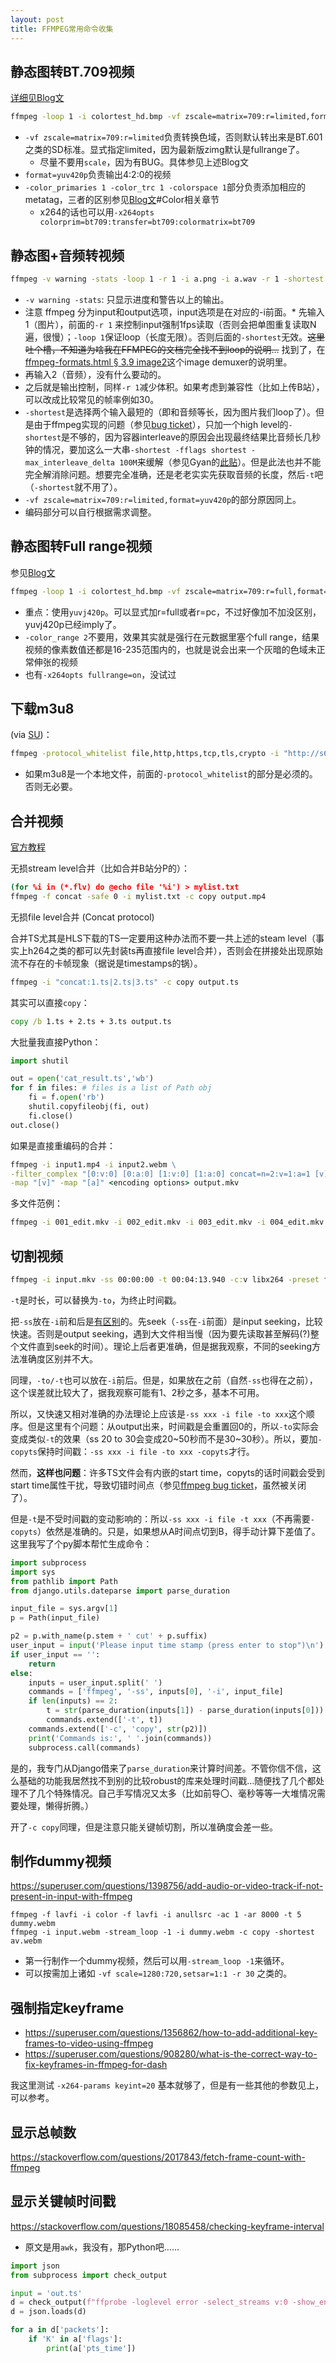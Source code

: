 ```yaml
---
layout: post
title: FFMPEG常用命令收集
---
```


## 静态图转BT.709视频

[详细见Blog文](https://fireattack.wordpress.com/2019/09/19/convert-image-to-video-using-ffmpeg/)
```bat
ffmpeg -loop 1 -i colortest_hd.bmp -vf zscale=matrix=709:r=limited,format=yuv420p -color_primaries 1 -color_trc 1 -colorspace 1 -t 30 out2.mp4
```

* `-vf zscale=matrix=709:r=limited`负责转换色域，否则默认转出来是BT.601之类的SD标准。显式指定limited，因为最新版zimg默认是fullrange了。
  * 尽量不要用`scale`，因为有BUG。具体参见上述Blog文
* `format=yuv420p`负责输出4:2:0的视频
* `-color_primaries 1 -color_trc 1 -colorspace 1`部分负责添加相应的metatag，三者的区别参见[Blog文](https://fireattack.wordpress.com/2018/06/03/topics-about-dvd-encoding/)#Color相关章节
  * x264的话也可以用`-x264opts colorprim=bt709:transfer=bt709:colormatrix=bt709`

## 静态图+音频转视频
```bat
ffmpeg -v warning -stats -loop 1 -r 1 -i a.png -i a.wav -r 1 -shortest -fflags shortest -max_interleave_delta 100M -vf zscale=matrix=709:r=limited,format=yuv420p -c:a copy -c:v libx264 -tune stillimage -y aaa.mp4
```
* `-v warning -stats`: 只显示进度和警告以上的输出。
* 注意 ffmpeg 分为input和output选项，input选项是在对应的-i前面。* 先输入1（图片），前面的`-r 1` 来控制input强制1fps读取（否则会把单图重复读取N遍，很慢）；`-loop 1`保证loop（长度无限）。否则后面的`-shortest`无效。~~这里吐个槽，不知道为啥我在FFMPEG的文档完全找不到loop的说明…~~ 找到了，在[ffmpeg-formats.html § 3.9 image2](https://ffmpeg.org/ffmpeg-formats.html])这个image demuxer的说明里。
* 再输入2（音频），没有什么要动的。
* 之后就是输出控制，同样`-r 1`减少体积。如果考虑到兼容性（比如上传B站），可以改成比较常见的帧率例如30。
* `-shortest`是选择两个输入最短的（即和音频等长，因为图片我们loop了）。但是由于ffmpeg实现的问题（参见[bug ticket](https://trac.ffmpeg.org/ticket/5456)），只加一个high level的`-shortest`是不够的，因为容器interleave的原因会出现最终结果比音频长几秒钟的情况，要加这么一大串`-shortest -fflags shortest -max_interleave_delta 100M`来缓解（参见Gyan的[此贴](https://www.reddit.com/r/ffmpeg/comments/keobv8/shortest_doesnt_work_as_intended/)）。但是此法也并不能完全解消除问题。想要完全准确，还是老老实实先获取音频的长度，然后`-t`吧（`-shortest`就不用了）。
* `-vf zscale=matrix=709:r=limited,format=yuv420p`的部分原因同上。
* 编码部分可以自行根据需求调整。

## 静态图转Full range视频

参见[Blog文](https://fireattack.wordpress.com/2018/06/09/full-range-video-in-browsers/)

```bat
ffmpeg -loop 1 -i colortest_hd.bmp -vf zscale=matrix=709:r=full,format=yuvj420p -color_primaries 1 -color_trc 1 -colorspace 1 -t 30 out2.mp4
```
* 重点：使用`yuvj420p`。可以显式加r=full或者r=pc，不过好像加不加没区别，yuvj420p已经imply了。
* `-color_range 2`不要用，效果其实就是强行在元数据里塞个full range，结果视频的像素数值还都是16-235范围内的，也就是说会出来一个灰暗的色域未正常伸张的视频
* 也有`-x264opts fullrange=on`，没试过

## 下载m3u8

(via [SU](https://superuser.com/questions/1260846/downloading-m3u8-videos))：

```bat
ffmpeg -protocol_whitelist file,http,https,tcp,tls,crypto -i "http://s6.vidshare.tv/hls/pdommq4tlsm4f4kmledsh5d5fcn27i35msjxqw62lfflut5bgaqhb5kirb5q/index-v1-a1.m3u8" -c copy video.mp4
```

* 如果m3u8是一个本地文件，前面的`-protocol_whitelist`的部分是必须的。否则无必要。

## 合并视频

[官方教程](https://trac.ffmpeg.org/wiki/Concatenate)

无损stream level合并（比如合并B站分P的）：

```bat
(for %i in (*.flv) do @echo file '%i') > mylist.txt
ffmpeg -f concat -safe 0 -i mylist.txt -c copy output.mp4
```

无损file level合并 (Concat protocol)

合并TS尤其是HLS下载的TS一定要用这种办法而不要一共上述的steam level（事实上h264之类的都可以先封装ts再直接file level合并），否则会在拼接处出现原始流不存在的卡帧现象（据说是timestamps的锅）。

```bat
ffmpeg -i "concat:1.ts|2.ts|3.ts" -c copy output.ts
```

其实可以直接`copy`：

```bat
copy /b 1.ts + 2.ts + 3.ts output.ts
```

大批量我直接Python：

```python
import shutil

out = open('cat_result.ts','wb')
for f in files: # files is a list of Path obj
    fi = f.open('rb')
    shutil.copyfileobj(fi, out)
    fi.close()
out.close()
```

如果是直接重编码的合并：

```bat
ffmpeg -i input1.mp4 -i input2.webm \
-filter_complex "[0:v:0] [0:a:0] [1:v:0] [1:a:0] concat=n=2:v=1:a=1 [v] [a]" \
-map "[v]" -map "[a]" <encoding options> output.mkv
```

多文件范例：

```bat
ffmpeg -i 001_edit.mkv -i 002_edit.mkv -i 003_edit.mkv -i 004_edit.mkv -i 005_edit.mkv -i 006_edit.mkv -i 007_edit.mkv -filter_complex "[0:v:0] [0:a:0] [1:v:0] [1:a:0] [2:v:0] [2:a:0] [3:v:0] [3:a:0] [4:v:0] [4:a:0] [5:v:0] [5:a:0] [6:v:0] [6:a:0] concat=n=7:v=1:a=1 [v] [a]" -map "[v]" -map "[a]" -c:v libx264 -preset slower -crf 18 -profile:v high -level 5.0 -c:a libvorbis -qscale:a 6 result_final.mp4
```

## 切割视频

```bat
ffmpeg -i input.mkv -ss 00:00:00 -t 00:04:13.940 -c:v libx264 -preset fast -crf 18 -c:a flac cut.mkv
```
`-t`是时长，可以替换为`-to`，为终止时间戳。

把`-ss`放在`-i`前和后是[有区别](http://trac.ffmpeg.org/wiki/Seeking)的。先seek（`-ss`在`-i`前面）是input seeking，比较快速。否则是output seeking，遇到大文件相当慢（因为要先读取甚至解码(?)整个文件直到seek的时间）。理论上后者更准确，但是据我观察，不同的seeking方法准确度区别并不大。

同理，`-to/-t`也可以放在`-i`前后。但是，如果放在之前（自然`-ss`也得在之前），这个误差就比较大了，据我观察可能有1、2秒之多，基本不可用。

所以，又快速又相对准确的办法理论上应该是`-ss xxx -i file -to xxx`这个顺序。但是这里有个问题：从output出来，时间戳是会重置回0的，所以`-to`实际会变成类似`-t`的效果（ss 20 to 30会变成20~50秒而不是30~30秒）。所以，要加`-copyts`保持时间戳：`-ss xxx -i file -to xxx -copyts`才行。

然而，**这样也问题**：许多TS文件会有内嵌的start time，copyts的话时间戳会受到start time属性干扰，导致切错时间点（参见[ffmpeg bug ticket](https://trac.ffmpeg.org/ticket/8451)，虽然被关闭了）。

但是`-t`是不受时间戳的变动影响的：所以`-ss xxx -i file -t xxx`（不再需要`-copyts`）依然是准确的。只是，如果想从A时间点切到B，得手动计算下差值了。这里我写了个py脚本帮忙生成命令：

```python
import subprocess
import sys
from pathlib import Path
from django.utils.dateparse import parse_duration

input_file = sys.argv[1]
p = Path(input_file)

p2 = p.with_name(p.stem + ' cut' + p.suffix)
user_input = input('Please input time stamp (press enter to stop")\n')
if user_input == '':
    return
else:
    inputs = user_input.split(' ')
    commands = ['ffmpeg', '-ss', inputs[0], '-i', input_file]
    if len(inputs) == 2:
        t = str(parse_duration(inputs[1]) - parse_duration(inputs[0]))
        commands.extend(['-t', t])
    commands.extend(['-c', 'copy', str(p2)])
    print('Commands is:', ' '.join(commands))
    subprocess.call(commands)

```

是的，我专门从Django借来了`parse_duration`来计算时间差。不管你信不信，这么基础的功能我居然找不到别的比较robust的库来处理时间戳…随便找了几个都处理不了几个特殊情况。自己手写情况又太多（比如前导〇、毫秒等等一大堆情况需要处理，懒得折腾。）

开了`-c copy`同理，但是注意只能关键帧切割，所以准确度会差一些。

## 制作dummy视频

https://superuser.com/questions/1398756/add-audio-or-video-track-if-not-present-in-input-with-ffmpeg

```batch
ffmpeg -f lavfi -i color -f lavfi -i anullsrc -ac 1 -ar 8000 -t 5 dummy.webm
ffmpeg -i input.webm -stream_loop -1 -i dummy.webm -c copy -shortest av.webm
```

* 第一行制作一个dummy视频，然后可以用`-stream_loop -1`来循环。
* 可以按需加上诸如 `-vf scale=1280:720,setsar=1:1 -r 30` 之类的。

## 强制指定keyframe

* https://superuser.com/questions/1356862/how-to-add-additional-key-frames-to-video-using-ffmpeg
* https://superuser.com/questions/908280/what-is-the-correct-way-to-fix-keyframes-in-ffmpeg-for-dash

我这里测试 `-x264-params keyint=20` 基本就够了，但是有一些其他的参数见上，可以参考。

## 显示总帧数

https://stackoverflow.com/questions/2017843/fetch-frame-count-with-ffmpeg

## 显示关键帧时间戳

https://stackoverflow.com/questions/18085458/checking-keyframe-interval

* 原文是用`awk`，我没有，那Python吧……

```python
import json
from subprocess import check_output

input = 'out.ts'
d = check_output(f"ffprobe -loglevel error -select_streams v:0 -show_entries packet=pts_time,flags -of json {input}").decode('ansi')
d = json.loads(d)

for a in d['packets']:
    if 'K' in a['flags']:
        print(a['pts_time'])
```